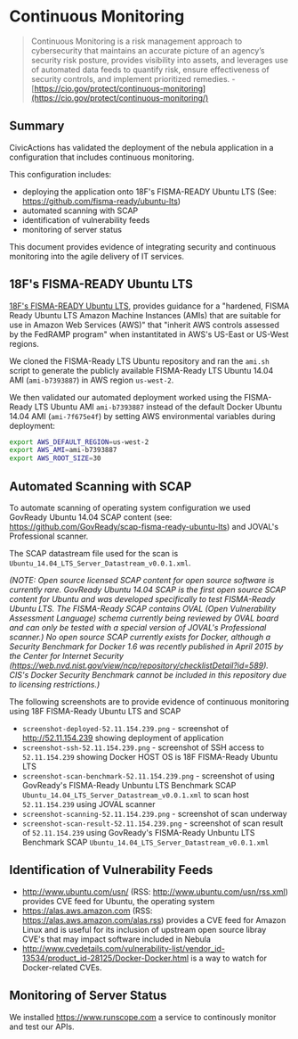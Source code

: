 # Continuous Monitoring

> Continuous Monitoring is a risk management approach to cybersecurity that maintains an accurate picture of an agency’s security risk posture, provides visibility into assets, and leverages use of automated data feeds to quantify risk, ensure effectiveness of security controls, and implement prioritized remedies. - [https://cio.gov/protect/continuous-monitoring](https://cio.gov/protect/continuous-monitoring/)

## Summary
CivicActions has validated the deployment of the nebula application in a configuration that includes continuous monitoring. 

This configuration includes:
* deploying the application onto 18F's FISMA-READY Ubuntu LTS (See: https://github.com/fisma-ready/ubuntu-lts)
* automated scanning with SCAP
* identification of vulnerability feeds
* monitoring of server status

This document provides evidence of integrating security and continuous monitoring into the agile delivery of IT services. 

## 18F's FISMA-READY Ubuntu LTS 
[18F's FISMA-READY Ubuntu LTS](https://github.com/fisma-ready/ubuntu-lts), provides guidance for a "hardened, FISMA Ready Ubuntu LTS Amazon Machine Instances (AMIs) that are suitable for use in Amazon Web Services (AWS)" that "inherit AWS controls assessed by the FedRAMP program" when instantitated in AWS's  US-East or US-West regions.

We cloned the FISMA-Ready LTS Ubuntu repository and ran the `ami.sh` script to generate the publicly available FISMA-Ready LTS Ubuntu 14.04 AMI (`ami-b7393887`) in AWS region `us-west-2`.

We then validated our automated deployment worked using the FISMA-Ready LTS Ubuntu AMI `ami-b7393887` instead of the default Docker Ubuntu 14.04 AMI (`ami-7f675e4f`) by setting AWS environmental variables during deployment:
```bash
export AWS_DEFAULT_REGION=us-west-2
export AWS_AMI=ami-b7393887
export AWS_ROOT_SIZE=30
```

## Automated Scanning with SCAP
To automate scanning of operating system configuration we used GovReady Ubuntu 14.04 SCAP content (see: https://github.com/GovReady/scap-fisma-ready-ubuntu-lts) and JOVAL's Professional scanner.

The SCAP datastream file used for the scan is `Ubuntu_14.04_LTS_Server_Datastream_v0.0.1.xml`.

*(NOTE: Open source licensed SCAP content for open source software is currently rare. GovReady Ubuntu 14.04 SCAP is the first open source SCAP content for Ubuntu and was developed specifically to test FISMA-Ready Ubuntu LTS. The FISMA-Ready SCAP contains OVAL (Open Vulnerability Assessment Language) schema currently being reviewed by OVAL board and can only be tested with a special version of JOVAL's Professional scanner.) No open source SCAP currently exists for Docker, although a Security Benchmark for Docker 1.6 was recently published in April 2015 by the Center for Internet Security (https://web.nvd.nist.gov/view/ncp/repository/checklistDetail?id=589). CIS's Docker Security Benchmark cannot be included in this repository due to licensing restrictions.)*

The following screenshots are to provide evidence of continuous monitoring using 18F FISMA-Ready Ubuntu LTS and SCAP
* `screenshot-deployed-52.11.154.239.png` - screenshot of http://52.11.154.239 showing deployment of application
* `screenshot-ssh-52.11.154.239.png` - screenshot of SSH access to `52.11.154.239` showing Docker HOST OS is 18F FISMA-Ready Ubuntu LTS
* `screenshot-scan-benchmark-52.11.154.239.png` - screenshot of using GovReady's FISMA-Ready Unbuntu LTS Benchmark SCAP `Ubuntu_14.04_LTS_Server_Datastream_v0.0.1.xml` to scan host `52.11.154.239` using JOVAL scanner
* `screenshot-scanning-52.11.154.239.png` - screenshot of scan underway
* `screenshot-scan-result-52.11.154.239.png` - screenshot of scan result of `52.11.154.239` using GovReady's FISMA-Ready Unbuntu LTS Benchmark SCAP `Ubuntu_14.04_LTS_Server_Datastream_v0.0.1.xml`

## Identification of Vulnerability Feeds
* http://www.ubuntu.com/usn/ (RSS: http://www.ubuntu.com/usn/rss.xml) provides CVE feed for Ubuntu, the operating system
* https://alas.aws.amazon.com (RSS: https://alas.aws.amazon.com/alas.rss) provides a CVE feed for Amazon Linux and is useful for its inclusion of upstream open source libray CVE's that may impact software included in Nebula
* http://www.cvedetails.com/vulnerability-list/vendor_id-13534/product_id-28125/Docker-Docker.html is a way to watch for Docker-related CVEs. 

## Monitoring of Server Status
We installed https://www.runscope.com a service to continously monitor and test our APIs.
